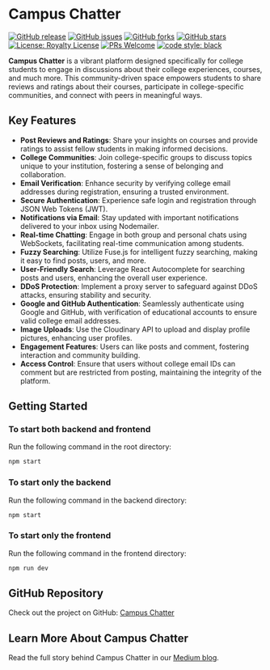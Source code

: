 # Campus Chatter

[![GitHub release](https://img.shields.io/github/v/release/Somnath-Chattaraj/Campus-Chatter)](https://github.com/Somnath-Chattaraj/Campus-Chatter/releases)
[![GitHub issues](https://img.shields.io/github/issues/Somnath-Chattaraj/Campus-Chatter)](https://github.com/Somnath-Chattaraj/Campus-Chatter/issues)
[![GitHub forks](https://img.shields.io/github/forks/Somnath-Chattaraj/Campus-Chatter)](https://github.com/Somnath-Chattaraj/Campus-Chatter/network)
[![GitHub stars](https://img.shields.io/github/stars/Somnath-Chattaraj/Campus-Chatter)](https://github.com/Somnath-Chattaraj/Campus-Chatter/stargazers)
[![License: Royalty License](https://img.shields.io/badge/License-Royalty-blue)](https://github.com/Somnath-Chattaraj/Campus-Chatter/blob/master/LICENSE)
[![PRs Welcome](https://img.shields.io/badge/PRs-welcome-brightgreen.svg)](http://makeapullrequest.com)
[![code style: black](https://img.shields.io/badge/code%20style-black-000000.svg)](https://github.com/psf/black)


**Campus Chatter** is a vibrant platform designed specifically for college students to engage in discussions about their college experiences, courses, and much more. This community-driven space empowers students to share reviews and ratings about their courses, participate in college-specific communities, and connect with peers in meaningful ways.

## Key Features

- **Post Reviews and Ratings**: Share your insights on courses and provide ratings to assist fellow students in making informed decisions.
- **College Communities**: Join college-specific groups to discuss topics unique to your institution, fostering a sense of belonging and collaboration.
- **Email Verification**: Enhance security by verifying college email addresses during registration, ensuring a trusted environment.
- **Secure Authentication**: Experience safe login and registration through JSON Web Tokens (JWT).
- **Notifications via Email**: Stay updated with important notifications delivered to your inbox using Nodemailer.
- **Real-time Chatting**: Engage in both group and personal chats using WebSockets, facilitating real-time communication among students.
- **Fuzzy Searching**: Utilize Fuse.js for intelligent fuzzy searching, making it easy to find posts, users, and more.
- **User-Friendly Search**: Leverage React Autocomplete for searching posts and users, enhancing the overall user experience.
- **DDoS Protection**: Implement a proxy server to safeguard against DDoS attacks, ensuring stability and security.
- **Google and GitHub Authentication**: Seamlessly authenticate using Google and GitHub, with verification of educational accounts to ensure valid college email addresses.
- **Image Uploads**: Use the Cloudinary API to upload and display profile pictures, enhancing user profiles.
- **Engagement Features**: Users can like posts and comment, fostering interaction and community building.
- **Access Control**: Ensure that users without college email IDs can comment but are restricted from posting, maintaining the integrity of the platform.


## Getting Started

### To start both backend and frontend

Run the following command in the root directory:

```bash
npm start
```

### To start only the backend

Run the following command in the backend directory:

```bash
npm start
```

### To start only the frontend

Run the following command in the frontend directory:

```bash
npm run dev
```

## GitHub Repository

Check out the project on GitHub: [Campus Chatter](https://github.com/tanish35/Campus-Chatter.git)

## Learn More About Campus Chatter

Read the full story behind Campus Chatter in our [Medium blog](https://medium.com/@somnathchattaraj5/campus-chatter-a-space-for-students-to-share-chat-connect-anonymously-98cb43171148).



